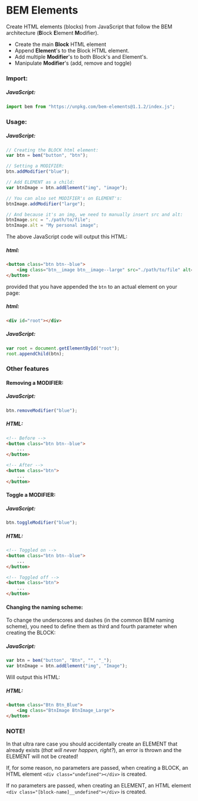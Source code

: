 # BEM Elements

Create HTML elements (blocks) from JavaScript that follow the BEM architecture (**B**lock **E**lement **M**odifier).

- Create the main **Block** HTML element
- Append **Element**'s to the Block HTML element.
- Add multiple **Modifier**'s to both Block's and Element's.
- Manipulate **Modifier**'s (add, remove and toggle)

### Import:

##### JavaScript:
```javascript
import bem from "https://unpkg.com/bem-elements@1.1.2/index.js";
```

### Usage:

##### JavaScript:
```javascript
// Creating the BLOCK html element:
var btn = bem("button", "btn");

// Setting a MODIFIER:
btn.addModifier("blue");

// Add ELEMENT as a child:
var btnImage = btn.addElement("img", "image");

// You can also set MODIFIER's on ELEMENT's:
btnImage.addModifier("large");

// And because it's an img, we need to manually insert src and alt:
btnImage.src = "./path/to/file";
btnImage.alt = "My personal image";
```

The above JavaScript code will output this HTML:

##### html:
```html
<button class="btn btn--blue">
    <img class="btn__image btn__image--large" src="./path/to/file" alt="My personal image">
</button>
```

provided that you have appended the `btn` to an actual element on your page:

##### html:
```html
<div id="root"></div>
```

##### JavaScript:
```javascript
var root = document.getElementById("root");
root.appendChild(btn);
```

### Other features

#### Removing a MODIFIER:
##### JavaScript:
```javascript
btn.removeModifier("blue");
```
##### HTML:
```html
<!-- Before -->
<button class="btn btn--blue">
    ...
</button>

<!-- After -->
<button class="btn">
    ...
</button>
```

#### Toggle a MODIFIER:
##### JavaScript:
```javascript
btn.toggleModifier("blue");
```
##### HTML:
```html
<!-- Toggled on -->
<button class="btn btn--blue">
    ...
</button>

<!-- Toggled off -->
<button class="btn">
    ...
</button>
```

#### Changing the naming scheme:
To change the underscores and dashes (in the common BEM naming scheme), you need to define them as third and fourth parameter when creating the BLOCK:
##### JavaScript:
```javascript
var btn = bem("button", "Btn", "", "_");
var btnImage = btn.addElement("img", "Image");
```
Will output this HTML:
##### HTML:
```html
<button class="Btn Btn_Blue">
    <img class="BtnImage BtnImage_Large">
</button>
```

### NOTE!

In that ultra rare case you should accidentally create an ELEMENT that already exists (*that will never happen, right?*), an error is thrown and the ELEMENT will not be created!

If, for some reason, no parameters are passed, when creating a BLOCK, an HTML element `<div class="undefined"></div>` is created.

If no parameters are passed, when creating an ELEMENT, an HTML element `<div class="[block-name]__undefined"></div>` is created.